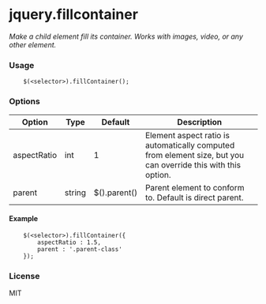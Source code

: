 jquery.fillcontainer
============================================

_Make a child element fill its container. Works with images, video, or any other element._


### Usage

        $(<selector>).fillContainer();

### Options

Option | Type | Default | Description
------ | ---- | ------- | -----------
aspectRatio | int | 1 | Element aspect ratio is automatically computed from element size, but you can override this with this option.
parent | string | $(<selector>).parent() | Parent element to conform to. Default is direct parent.


#### Example
        $(<selector>).fillContainer({
            aspectRatio : 1.5,
            parent : '.parent-class'
        });



### License

MIT
